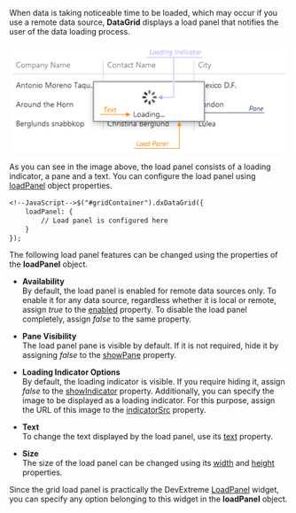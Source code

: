 When data is taking noticeable time to be loaded, which may occur if you use a remote data source, **DataGrid** displays a load panel that notifies the user of the data loading process. 

![DevExtreme DataGrid LoadPanel](/images/DataGrid/LoadPanel.png)

As you can see in the image above, the load panel consists of a loading indicator, a pane and a text. You can configure the load panel using [loadPanel](/api-reference/10%20UI%20Widgets/dxDataGrid/1%20Configuration/loadPanel '/Documentation/ApiReference/UI_Widgets/dxDataGrid/Configuration/loadPanel/') object properties.

	<!--JavaScript-->$("#gridContainer").dxDataGrid({
		loadPanel: {
			// Load panel is configured here
		}
    });

The following load panel features can be changed using the properties of the **loadPanel** object.

* **Availability**		
By default, the load panel is enabled for remote data sources only. To enable it for any data source, regardless whether it is local or remote, assign *true* to the [enabled](/api-reference/10%20UI%20Widgets/dxDataGrid/1%20Configuration/loadPanel/enabled.md '/Documentation/ApiReference/UI_Widgets/dxDataGrid/Configuration/loadPanel/#enabled') property. To disable the load panel completely, assign *false* to the same property.

* **Pane Visibility**		
The load panel pane is visible by default. If it is not required, hide it by assigning *false* to the [showPane](/api-reference/10%20UI%20Widgets/dxDataGrid/1%20Configuration/loadPanel/showPane.md '/Documentation/ApiReference/UI_Widgets/dxDataGrid/Configuration/loadPanel/#showPane') property.

* **Loading Indicator Options**		
By default, the loading indicator is visible. If you require hiding it, assign *false* to the [showIndicator](/api-reference/10%20UI%20Widgets/dxDataGrid/1%20Configuration/loadPanel/showIndicator.md '/Documentation/ApiReference/UI_Widgets/dxDataGrid/Configuration/loadPanel/#showIndicator') property. Additionally, you can specify the image to be displayed as a loading indicator. For this purpose, assign the URL of this image to the [indicatorSrc](/api-reference/10%20UI%20Widgets/dxDataGrid/1%20Configuration/loadPanel/indicatorSrc.md '/Documentation/ApiReference/UI_Widgets/dxDataGrid/Configuration/loadPanel/#indicatorSrc') property.

* **Text**		
To change the text displayed by the load panel, use its [text](/api-reference/10%20UI%20Widgets/dxDataGrid/1%20Configuration/loadPanel/text.md '/Documentation/ApiReference/UI_Widgets/dxDataGrid/Configuration/loadPanel/#text') property.

* **Size**		
The size of the load panel can be changed using its [width](/api-reference/10%20UI%20Widgets/dxDataGrid/1%20Configuration/loadPanel/width.md '/Documentation/ApiReference/UI_Widgets/dxDataGrid/Configuration/loadPanel/#width') and [height](/api-reference/10%20UI%20Widgets/dxDataGrid/1%20Configuration/loadPanel/height.md '/Documentation/ApiReference/UI_Widgets/dxDataGrid/Configuration/loadPanel/#height') properties.

Since the grid load panel is practically the DevExtreme [LoadPanel](/api-reference/10%20UI%20Widgets/dxLoadPanel '/Documentation/ApiReference/UI_Widgets/dxLoadPanel/') widget, you can specify any option belonging to this widget in the **loadPanel** object.